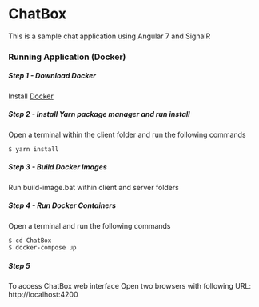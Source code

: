 # ChatBox
This is a sample chat application using Angular 7 and SignalR

### Running Application (Docker)
##### Step 1 - Download Docker
Install [Docker](https://www.docker.com/)
##### Step 2 - Install Yarn package manager and run install 
Open a terminal within the client folder and run the following commands 
```sh
$ yarn install
```
##### Step 3 - Build Docker Images
Run build-image.bat within client and server folders
##### Step 4 - Run Docker Containers
Open a terminal and run the following commands 
```sh
$ cd ChatBox
$ docker-compose up
```
##### Step 5
To access ChatBox web interface
Open two browsers with following URL: http://localhost:4200
